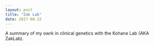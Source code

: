 ```yaml
---
layout: post
title: "Zak Lab"
date: 2017-08-22
---
```


A summary of my owrk in clinical genetics with the Kohane Lab (AKA ZakLab).